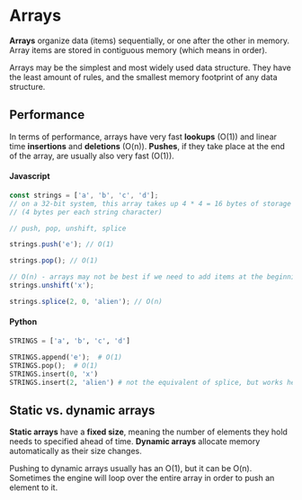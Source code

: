 # Arrays
**Arrays** organize data (items) sequentially, or one after the other in memory. Array items are stored in contiguous memory (which means in order).  
  
Arrays may be the simplest and most widely used data structure. They have the least amount of rules, and the smallest memory footprint of any data structure.  

## Performance  
In terms of performance, arrays have very fast **lookups** (O(1)) and linear time **insertions** and **deletions** (O(n)). **Pushes**, if they take place at the end of the array, are usually also very fast (O(1)).

#### Javascript

```javascript
const strings = ['a', 'b', 'c', 'd'];
// on a 32-bit system, this array takes up 4 * 4 = 16 bytes of storage
// (4 bytes per each string character)

// push, pop, unshift, splice

strings.push('e'); // O(1)

strings.pop(); // O(1)

// O(n) - arrays may not be best if we need to add items at the beginning
strings.unshift('x');

strings.splice(2, 0, 'alien'); // O(n)
```

#### Python
```python
STRINGS = ['a', 'b', 'c', 'd']

STRINGS.append('e');  # O(1)
STRINGS.pop();  # O(1)
STRINGS.insert(0, 'x')
STRINGS.insert(2, 'alien') # not the equivalent of splice, but works here
```

## Static vs. dynamic arrays

**Static arrays** have a **fixed size**, meaning the number of elements they hold needs to specified ahead of time. **Dynamic arrays** allocate memory automatically as their size changes.  
  
Pushing to dynamic arrays usually has an O(1), but it can be O(n). Sometimes the engine will loop over the entire array in order to push an element to it.